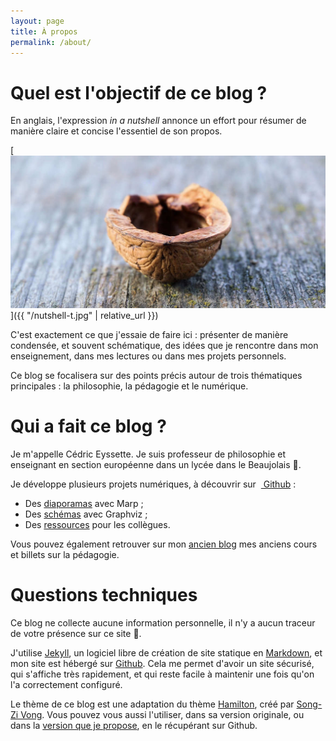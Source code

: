 ```yaml
---
layout: page
title: À propos
permalink: /about/
---
```


# Quel est l'objectif de ce blog ?

En anglais, l'expression _in a nutshell_ annonce un effort pour résumer de manière claire et concise l'essentiel de son propos.

[![](/nutshell-t.jpg)]({{ "/nutshell-t.jpg" | relative_url }})

C'est exactement ce que j'essaie de faire ici : présenter de manière condensée, et souvent schématique, des idées que je rencontre dans mon enseignement, dans mes lectures ou dans mes projets personnels.

Ce blog se focalisera sur des points précis autour de trois thématiques principales : la philosophie, la pédagogie et le numérique.

# Qui a fait ce blog ?

Je m'appelle Cédric Eyssette. Je suis professeur de philosophie et enseignant en section européenne dans un lycée dans le Beaujolais 🍷.

Je développe plusieurs projets numériques, à découvrir sur  [<i class="fab fa-github-alt"></i> Github](https://github.com/eyssette) :

- Des [diaporamas](https://eyssette.github.io/marp-slides/) avec Marp ;
- Des [schémas](https://github.com/eyssette/graphviz-examples/) avec Graphviz ;
- Des [ressources](https://eyssette.github.io/ressources-generales-enseignement-philosophie/) pour les collègues.

Vous pouvez également retrouver sur mon [ancien blog](https://eyssette.github.io/ancien-blog/) mes anciens cours et billets sur la pédagogie.

# Questions techniques

Ce blog ne collecte aucune information personnelle, il n'y a aucun traceur de votre présence sur ce site <span class="cross">🍪</span>.

J'utilise [Jekyll](https://jekyllrb.com/), un logiciel libre de création de site statique en [Markdown](https://daringfireball.net/projects/markdown/), et mon site est hébergé sur [Github](https://github.com/). Cela me permet d'avoir un site sécurisé, qui s'affiche très rapidement, et qui reste facile à maintenir une fois qu'on l'a correctement configuré.

Le thème de ce blog est une adaptation du thème [Hamilton](https://github.com/zivhub/jekyll-theme-hamilton), créé par [Song-Zi Vong](https://github.com/zivhub). Vous pouvez vous aussi l'utiliser, dans sa version originale, ou dans la [version que je propose](https://github.com/eyssette/in-a-nutshell), en le récupérant sur Github.

 